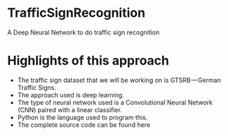 # TrafficSignRecognition
A Deep Neural Network to do traffic sign recognition
# Highlights of this approach
* The traffic sign dataset that we will be working on is GTSRB — German Traffic Signs. 
* The approach used is deep learning.
* The type of neural network used is a Convolutional Neural Network (CNN) paired with a linear classifier.
* Python is the language used to program this.
* The complete source code can be found here
